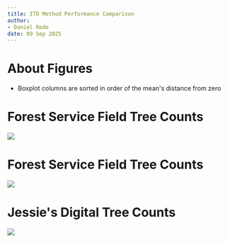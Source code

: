 ```yaml
---
title: ITD Method Performance Comparison
author:
- Daniel Rode
date: 09 Sep 2025
---
```



# About Figures

- Boxplot columns are sorted in order of the mean's distance from zero

# Forest Service Field Tree Counts

![](./assets/image1.png)

# Forest Service Field Tree Counts

![](./assets/image2.png)

# Jessie's Digital Tree Counts

![](./assets/image3.png)
